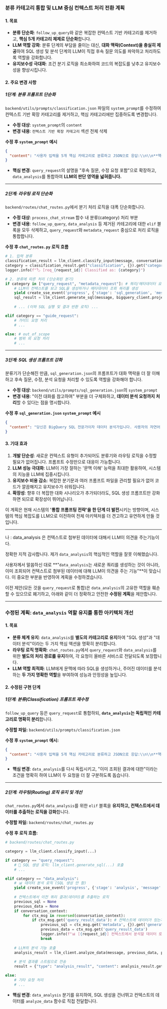 ### **분류 카테고리 통합 및 LLM 중심 컨텍스트 처리 전환 계획**

#### **1. 목표**

  - **분류 단순화**: `follow_up_query`와 같은 복잡한 컨텍스트 기반 카테고리를 제거하고, **핵심 5개 카테고리 체제로 단순화**합니다.
  - **LLM 역할 강화**: 분류 단계의 부담을 줄이는 대신, **대화 맥락(Context)을 충실히 제공**하여 SQL 생성 및 분석 단계의 LLM이 직접 후속 질문 의도를 파악하고 처리하도록 역할을 강화합니다.
  - **유지보수성 극대화**: 조건 분기 로직을 최소화하여 코드의 복잡도를 낮추고 유지보수성을 향상시킵니다.

#### **2. 주요 변경 사항**

##### **1단계: 분류 프롬프트 단순화**

`backend/utils/prompts/classification.json` 파일의 `system_prompt`를 수정하여 컨텍스트 기반 확장 카테고리를 제거하고, 핵심 카테고리에만 집중하도록 변경합니다.

  - **수정 대상**: `system_prompt`의 `content`
  - **변경 내용**: `컨텍스트 기반 확장 카테고리` 섹션 전체 삭제

**수정 후 `system_prompt` 예시**

```json
{
  "content": "사용자 입력을 5개 핵심 카테고리로 분류하고 JSON으로 응답:\\n\\n**핵심 카테고리:**\\n1. **query_request** - BigQuery 데이터 조회 및 분석 요청 (후속 질문, 수정 요청 포함)\\n   - 예: \"상위 10개\", \"그 중에서 활성 사용자만\", \"날짜를 어제로 변경해서 다시 조회해줘\", \"결과 분석해줘\"\\n\\n2. **metadata_request** - 테이블/스키마 정보 요청\\n   - 예: \"테이블 구조\", \"컬럼 정보\"\\n\\n3. **guide_request** - 사용법/안내 요청\\n   - 예: \"사용법\", \"도움말\"\\n\\n4. **out_of_scope** - 기능 범위 외 일반 대화\\n   - 예: \"안녕\", \"고마워\"\\n\\nJSON 형식으로만 응답: {\"category\": \"분류\", \"confidence\": 0.95, \"reasoning\": \"이유\"}"
}
```

  * **핵심 변경**: `query_request`의 설명을 "후속 질문, 수정 요청 포함"으로 확장하고, `data_analysis`를 통합하여 **LLM의 판단 영역을 넓혀줍니다.**

-----

##### **2단계: 라우팅 로직 단순화**

`backend/routes/chat_routes.py`에서 분기 처리 로직을 대폭 단순화합니다.

  - **수정 대상**: `process_chat_stream` 함수 내 분류(category) 처리 부분
  - **변경 내용**: `follow_up_query`, `data_analysis` 등 제거된 카테고리에 대한 `elif` 블록을 모두 삭제하고, `query_request`와 `metadata_request` 중심으로 처리 로직을 통합합니다.

**수정 후 `chat_routes.py` 로직 흐름**

```python
# 1. 입력 분류
classification_result = llm_client.classify_input(message, conversation_context)
category = classification_result.get("classification", {}).get("category", "query_request")
logger.info(f"🏷️ [req_{request_id}] Classified as: {category}")

# 2. 분류에 따른 처리 (단순화된 분기)
if category in ["query_request", "metadata_request"]: # 쿼리/메타데이터 요청 통합 처리
    # LLM이 컨텍스트를 보고 SQL을 생성하거나 메타데이터 조회 쿼리를 생성
    yield create_sse_event('progress', {'stage': 'sql_generation', 'message': '📝 SQL 생성 중...'})
    sql_result = llm_client.generate_sql(message, bigquery_client.project_id, None, conversation_context)
    
    # ... (이하 SQL 실행 및 결과 반환 로직) ...

elif category == "guide_request":
    # 가이드 요청 처리
    # ...

else: # out_of_scope
    # 범위 외 요청 처리
    # ...
```

-----

##### **3단계: SQL 생성 프롬프트 강화**

분류기가 단순해진 만큼, `sql_generation.json`의 프롬프트가 대화 맥락을 더 잘 이해하고 후속 질문, 수정, 분석 요청을 처리할 수 있도록 역할을 강화해야 합니다.

  - **수정 대상**: `backend/utils/prompts/sql_generation.json`의 `system_prompt`
  - **변경 내용**: "이전 대화를 참고하여" 부분을 더 구체화하고, **데이터 분석 요청까지 처리**할 수 있다는 점을 명시합니다.

**수정 후 `sql_generation.json` `system_prompt` 예시**

```json
{
  "content": "당신은 BigQuery SQL 전문가이자 데이터 분석가입니다. 사용자의 자연어 질문을 정확하고 효율적인 BigQuery SQL로 변환해주세요.\\n\\n## 컨텍스트 처리 규칙\\n- **[이전 대화 없음]**인 경우: 독립적인 새 쿼리 생성\\n- **이전 대화가 있는 경우**: 이전 SQL 패턴, 필터 조건, 질문 의도를 파악하여 다음 중 하나를 수행하세요:\\n  1. **후속 질문**: 이전 쿼리 결과에 조건을 추가하거나(refinement) 확장하는(follow-up) 쿼리 생성\\n  2. **수정 요청**: 사용자의 수정 요구사항을 반영하여 기존 쿼리를 변경\\n  3. **비교 분석**: 이전 결과와 비교할 수 있는 새로운 쿼리 생성\\n  4. **데이터 분석**: 사용자가 '분석'이나 '해설'을 요청하면, 데이터를 요약하고 인사이트를 도출할 수 있는 집계(aggregation) 쿼리 생성\\n\\n## 출력 규칙\\n..."
}
```

#### **3. 기대 효과**

1.  **개발 단순성**: 새로운 컨텍스트 유형이 추가되어도 분류기와 라우팅 로직을 수정할 필요가 없어집니다. 프롬프트 수정만으로 대응이 가능합니다.
2.  **LLM 성능 극대화**: LLM이 가장 잘하는 '문맥 이해' 능력을 최대한 활용하여, 시스템의 지능을 LLM에 집중시킵니다.
3.  **유지보수 비용 감소**: 복잡한 분기문과 여러 프롬프트 파일을 관리할 필요가 없어 코드가 깔끔해지고 유지보수가 쉬워집니다.
4.  **확장성**: 향후 더 복잡한 대화 시나리오가 추가되더라도, SQL 생성 프롬프트만 강화하면 되므로 확장성이 뛰어납니다.

이 계획은 현재 시스템의 **'통합 프롬프팅 전략'을 한 단계 더 발전**시키는 방향이며, 시스템의 핵심 복잡도를 LLM으로 이전하여 전체 아키텍처를 더 견고하고 유연하게 만들 것입니다.

-----
나 : data_analysis 은 컨텍스트로 첨부된 데이터에 대해서 LLM이 의견을 주는기능이다.

정확한 지적 감사합니다. 제가 `data_analysis`의 핵심적인 역할을 잘못 이해했습니다.

사용자께서 말씀하신 대로 \*\*"`data_analysis`는 새로운 쿼리를 생성하는 것이 아니라, 이미 조회되어 컨텍스트로 첨부된 데이터에 대해 LLM이 의견을 주는 기능"\*\*이 맞습니다. 이 중요한 부분을 반영하여 계획을 수정하겠습니다.

이전 제안(모든 것을 `query_request`로 통합)은 `data_analysis`의 고유한 역할을 훼손할 수 있으므로 폐기하고, 아래와 같이 더 정확하고 안전한 **수정된 계획**을 제안합니다.

-----

### **수정된 계획: `data_analysis` 역할 유지를 통한 아키텍처 개선**

#### **1. 목표**

  - **분류 체계 유지**: `data_analysis`를 **별도의 카테고리로 유지**하여 "SQL 생성"과 "데이터 분석"이라는 두 가지 핵심 액션을 명확히 분리합니다.
  - **라우팅 로직 명확화**: `chat_routes.py`에서 `query_request`와 `data_analysis`를 위한 **별도의 처리 경로를 유지**하여, 각 요청이 올바른 서비스로 전달되도록 보장합니다.
  - **LLM 역할 최적화**: LLM에게 문맥에 따라 SQL을 생성하거나, 주어진 데이터를 분석하는 **두 가지 명확한 역할**을 부여하여 성능과 안정성을 높입니다.

#### **2. 수정된 구현 단계**

##### **1단계: 분류(Classification) 프롬프트 재수정**

`follow_up_query` 등은 `query_request`로 통합하되, **`data_analysis`는 독립적인 카테고리로 명확히 분리**합니다.

**수정할 파일:** `backend/utils/prompts/classification.json`

**수정 후 `system_prompt` 예시:**

```json
{
  "content": "사용자 입력을 5개 핵심 카테고리로 분류하고 JSON으로 응답:\\n\\n**핵심 카테고리:**\\n1. **query_request** - BigQuery 데이터 조회 요청 (후속 질문, 수정 요청 포함)\\n   - 예: \"상위 10개\", \"그 중에서 활성 사용자만\", \"날짜를 어제로 변경해서 다시 조회해줘\"\\n\\n2. **data_analysis** - **이미 조회된 결과**에 대한 분석, 요약, 해설 요청\\n   - 예: \"결과 분석해줘\", \"이 데이터 설명해줘\", \"인사이트가 뭐야?\"\\n\\n3. **metadata_request** - 테이블/스키마 정보 요청\\n   - 예: \"테이블 구조\", \"컬럼 정보\"\\n\\n4. **guide_request** - 사용법/안내 요청\\n\\n5. **out_of_scope** - 기능 범위 외 일반 대화\\n\\nJSON 형식으로만 응답: { ... }"
}
```

  * **핵심 변경**: `data_analysis`를 다시 독립시키고, "이미 조회된 결과에 대한"이라는 조건을 명확히 하여 LLM이 두 요청을 더 잘 구분하도록 돕습니다.

-----

##### **2단계: 라우팅(Routing) 로직 유지 및 개선**

`chat_routes.py`에서 `data_analysis`를 위한 `elif` 블록을 **유지하고, 컨텍스트에서 데이터를 추출하는 로직을 강화**합니다.

**수정할 파일:** `backend/routes/chat_routes.py`

**수정 후 로직 흐름:**

```python
# backend/routes/chat_routes.py

category = llm_client.classify_input(...)

if category == "query_request":
    # 📝 SQL 생성 로직: llm_client.generate_sql(...) 호출
    # ...

elif category == "data_analysis":
    # 📊 데이터 분석 로직 (SQL 생성 안 함)
    yield create_sse_event('progress', {'stage': 'analysis', 'message': '📊 데이터 분석 중...'})
    
    # 컨텍스트에서 이전 쿼리 결과(데이터)를 추출하는 로직
    previous_sql = None
    previous_data = None
    if conversation_context:
        for ctx_msg in reversed(conversation_context):
            if ctx_msg.get('query_result_data'): # 컨텍스트에 데이터가 있는지 확인
                previous_sql = ctx_msg.get('metadata', {}).get('generated_sql')
                previous_data = ctx_msg.get('query_result_data')
                logger.info(f"📊 [{request_id}] 컨텍스트에서 분석할 데이터 로드: {len(previous_data)}행")
                break
    
    # LLM의 분석 기능 호출
    analysis_result = llm_client.analyze_data(message, previous_data, previous_sql, conversation_context)
    
    # 분석 결과를 스트림으로 전송
    result = {"type": "analysis_result", "content": analysis_result.get("analysis", "분석 중 오류 발생")}

else:
    # 기타 요청 처리
    # ...
```

  * **핵심 변경**: `data_analysis` 분기를 유지하여, SQL 생성을 건너뛰고 컨텍스트의 데이터를 `analyze_data` 함수로 직접 전달합니다.

